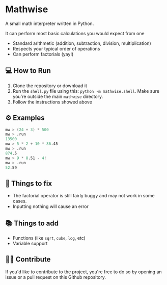 # Mathwise

A small math interpreter written in Python.

It can perform most basic calculations you would expect from one

- Standard arithmetic (addition, subtraction, division, multiplication)
- Respects your typical order of operations
- Can perform factorials (yay!)

## :computer: How to Run

1. Clone the repository or download it
2. Run the `shell.py` file using this: `python -m mathwise.shell`. Make sure you're outside the main `mathwise` directory.
3. Follow the instructions showed above

## :gear: Examples

```s
mw > (24 + 3) * 500
mw > .run
13500
mw > 5 * 2 + 10 * 86.45
mw > .run
874.5
mw > 9 * 8.51 - 4!
mw > .run
52.59
```

## :bookmark: Things to fix

- The factorial operator is still fairly buggy and may not work in some cases.
- Inputting nothing will cause an error

## :books: Things to add

- Functions (like `sqrt`, `cube`, `log`, etc)
- Variable support

## :technologist: Contribute

If you'd like to contribute to the project, you're free to do so by opening an issue or a pull request on this Github repository.
